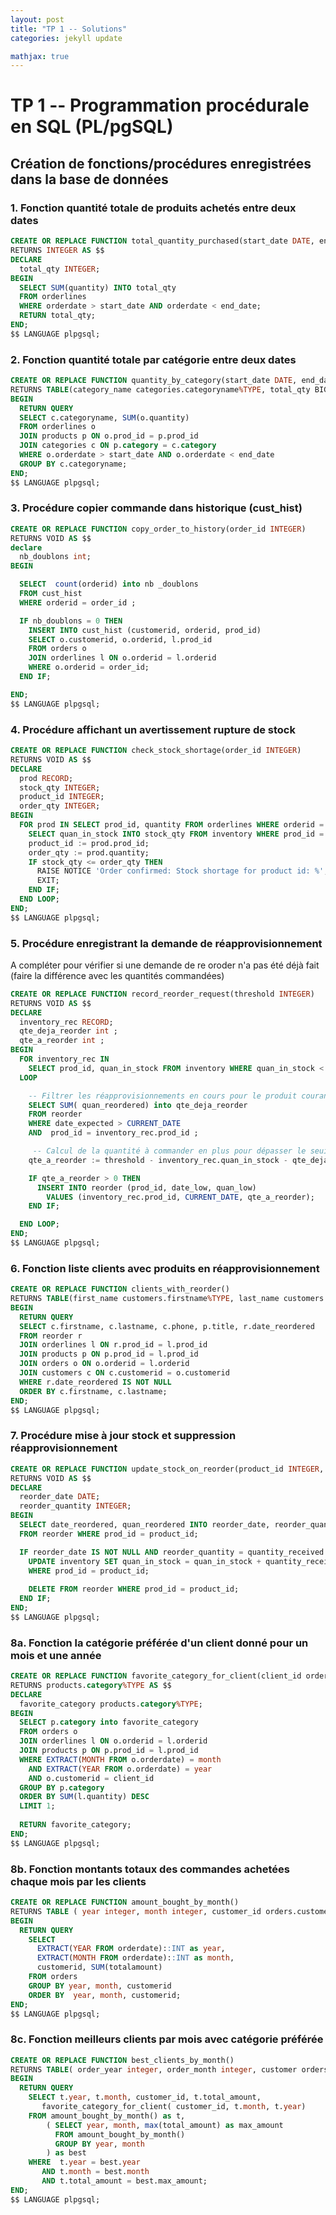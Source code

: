 ```yaml
---
layout: post
title: "TP 1 -- Solutions"
categories: jekyll update

mathjax: true
---
```


# TP 1 -- Programmation procédurale en SQL (PL/pgSQL) 


## Création de fonctions/procédures enregistrées dans la base de données


### 1. Fonction quantité totale de produits achetés entre deux dates

```sql
CREATE OR REPLACE FUNCTION total_quantity_purchased(start_date DATE, end_date DATE)  
RETURNS INTEGER AS $$  
DECLARE  
  total_qty INTEGER;  
BEGIN  
  SELECT SUM(quantity) INTO total_qty  
  FROM orderlines  
  WHERE orderdate > start_date AND orderdate < end_date;  
  RETURN total_qty;  
END;  
$$ LANGUAGE plpgsql;
```



### 2. Fonction quantité totale par catégorie entre deux dates

```sql
CREATE OR REPLACE FUNCTION quantity_by_category(start_date DATE, end_date DATE)  
RETURNS TABLE(category_name categories.categoryname%TYPE, total_qty BIGINT) AS $$  
BEGIN  
  RETURN QUERY  
  SELECT c.categoryname, SUM(o.quantity)  
  FROM orderlines o  
  JOIN products p ON o.prod_id = p.prod_id  
  JOIN categories c ON p.category = c.category  
  WHERE o.orderdate > start_date AND o.orderdate < end_date  
  GROUP BY c.categoryname;  
END;  
$$ LANGUAGE plpgsql;
```



### 3. Procédure copier commande dans historique (cust_hist)

```sql
CREATE OR REPLACE FUNCTION copy_order_to_history(order_id INTEGER)  
RETURNS VOID AS $$  
declare 
  nb_doublons int;
BEGIN  

  SELECT  count(orderid) into nb _doublons
  FROM cust_hist
  WHERE orderid = order_id ;

  IF nb_doublons = 0 THEN 
    INSERT INTO cust_hist (customerid, orderid, prod_id)  
    SELECT o.customerid, o.orderid, l.prod_id  
    FROM orders o  
    JOIN orderlines l ON o.orderid = l.orderid  
    WHERE o.orderid = order_id;  
  END IF;

END;  
$$ LANGUAGE plpgsql;
```



### 4. Procédure affichant un avertissement rupture de stock

```sql
CREATE OR REPLACE FUNCTION check_stock_shortage(order_id INTEGER)  
RETURNS VOID AS $$  
DECLARE  
  prod RECORD;  
  stock_qty INTEGER;  
  product_id INTEGER;  
  order_qty INTEGER;  
BEGIN  
  FOR prod IN SELECT prod_id, quantity FROM orderlines WHERE orderid = order_id LOOP  
    SELECT quan_in_stock INTO stock_qty FROM inventory WHERE prod_id = prod.prod_id;  
    product_id := prod.prod_id;  
    order_qty := prod.quantity;  
    IF stock_qty <= order_qty THEN  
      RAISE NOTICE 'Order confirmed: Stock shortage for product id: %', product_id;  
      EXIT;  
    END IF;  
  END LOOP;  
END;  
$$ LANGUAGE plpgsql;
```



### 5. Procédure enregistrant la demande de réapprovisionnement

A compléter pour vérifier si une demande de re oroder n'a pas été déjà fait (faire la différence avec les quantités commandées)

```sql
CREATE OR REPLACE FUNCTION record_reorder_request(threshold INTEGER)  
RETURNS VOID AS $$  
DECLARE
  inventory_rec RECORD; 
  qte_deja_reorder int ;
  qte_a_reorder int ;
BEGIN  
  FOR inventory_rec IN
    SELECT prod_id, quan_in_stock FROM inventory WHERE quan_in_stock < threshold
  LOOP

    -- Filtrer les réapprovisionnements en cours pour le produit courant
    SELECT SUM( quan_reordered) into qte_deja_reorder
    FROM reorder
    WHERE date_expected > CURRENT_DATE
    AND  prod_id = inventory_rec.prod_id ;

     -- Calcul de la quantité à commander en plus pour dépasser le seuil
    qte_a_reorder := threshold - inventory_rec.quan_in_stock - qte_deja_reorder;

    IF qte_a_reorder > 0 THEN 
      INSERT INTO reorder (prod_id, date_low, quan_low)
        VALUES (inventory_rec.prod_id, CURRENT_DATE, qte_a_reorder);
    END IF;

  END LOOP;
END;  
$$ LANGUAGE plpgsql;
```


### 6. Fonction liste clients avec produits en réapprovisionnement

```sql
CREATE OR REPLACE FUNCTION clients_with_reorder()  
RETURNS TABLE(first_name customers.firstname%TYPE, last_name customers.lastname%TYPE, phone customers.phone%TYPE, product_title products.title%TYPE, reorder_date reorder.date_reordered%TYPE) AS $$  
BEGIN  
  RETURN QUERY  
  SELECT c.firstname, c.lastname, c.phone, p.title, r.date_reordered  
  FROM reorder r  
  JOIN orderlines l ON r.prod_id = l.prod_id  
  JOIN products p ON p.prod_id = l.prod_id  
  JOIN orders o ON o.orderid = l.orderid  
  JOIN customers c ON c.customerid = o.customerid  
  WHERE r.date_reordered IS NOT NULL  
  ORDER BY c.firstname, c.lastname;  
END;  
$$ LANGUAGE plpgsql;
```


### 7. Procédure mise à jour stock et suppression réapprovisionnement

```sql
CREATE OR REPLACE FUNCTION update_stock_on_reorder(product_id INTEGER, quantity_received INTEGER)  
RETURNS VOID AS $$  
DECLARE  
  reorder_date DATE;  
  reorder_quantity INTEGER;  
BEGIN  
  SELECT date_reordered, quan_reordered INTO reorder_date, reorder_quantity
  FROM reorder WHERE prod_id = product_id;  

  IF reorder_date IS NOT NULL AND reorder_quantity = quantity_received THEN  
    UPDATE inventory SET quan_in_stock = quan_in_stock + quantity_received 
	WHERE prod_id = product_id;  
	
    DELETE FROM reorder WHERE prod_id = product_id;  
  END IF;  
END;  
$$ LANGUAGE plpgsql;
```



### 8a. Fonction la catégorie préférée d'un client donné pour un mois et une année

```sql
CREATE OR REPLACE FUNCTION favorite_category_for_client(client_id orders.customerid%TYPE, month INTEGER, year INTEGER)  
RETURNS products.category%TYPE AS $$  
DECLARE  
  favorite_category products.category%TYPE;  
BEGIN  
  SELECT p.category into favorite_category
  FROM orders o  
  JOIN orderlines l ON o.orderid = l.orderid  
  JOIN products p ON p.prod_id = l.prod_id  
  WHERE EXTRACT(MONTH FROM o.orderdate) = month  
    AND EXTRACT(YEAR FROM o.orderdate) = year  
    AND o.customerid = client_id  
  GROUP BY p.category  
  ORDER BY SUM(l.quantity) DESC  
  LIMIT 1;  
  
  RETURN favorite_category;  
END;  
$$ LANGUAGE plpgsql;
```



### 8b. Fonction montants totaux des commandes achetées chaque mois par les clients
```sql
CREATE OR REPLACE FUNCTION amount_bought_by_month()
RETURNS TABLE ( year integer, month integer, customer_id orders.customerid%TYPE, total_amount numeric ) AS $$
BEGIN
  RETURN QUERY
    SELECT
      EXTRACT(YEAR FROM orderdate)::INT as year,
      EXTRACT(MONTH FROM orderdate)::INT as month,
      customerid, SUM(totalamount)
    FROM orders
    GROUP BY year, month, customerid
    ORDER BY  year, month, customerid;
END;
$$ LANGUAGE plpgsql;
```

### 8c. Fonction meilleurs clients par mois avec catégorie préférée

```sql
CREATE OR REPLACE FUNCTION best_clients_by_month()
RETURNS TABLE( order_year integer, order_month integer, customer orders.customerid%TYPE, amount numeric, favorite_category products.category%TYPE  ) AS $$
BEGIN
  RETURN QUERY
    SELECT t.year, t.month, customer_id, t.total_amount, 
       favorite_category_for_client( customer_id, t.month, t.year)
    FROM amount_bought_by_month() as t, 
        ( SELECT year, month, max(total_amount) as max_amount
          FROM amount_bought_by_month()
          GROUP BY year, month
        ) as best
    WHERE  t.year = best.year
       AND t.month = best.month
       AND t.total_amount = best.max_amount;
END;
$$ LANGUAGE plpgsql;
```

